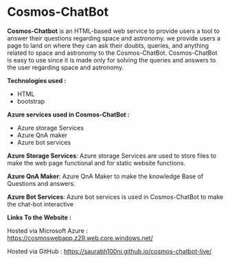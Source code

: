 # Cosmos-ChatBot
**Cosmos-Chatbot** is an HTML-based web service to provide users a tool to answer their questions regarding space and astronomy. we provide users a page to land on where they can ask their doubts, queries, and anything related to space and astronomy to the Cosmos-ChatBot. Cosmos-ChatBot is easy to use since it is made only for solving the queries and answers to the user regarding space and astronomy.

**Technologies used :**
* HTML
* bootstrap

**Azure services used in Cosmos-ChatBot :**

* Azure storage Services
* Azure QnA maker
* Azure bot services

**Azure Storage Services**: Azure storage Services are used to store files to make the web page functional and for static website functions.

**Azure QnA Maker**: Azure QnA Maker to make the knowledge Base of Questions and answers.

**Azure Bot Services**: Azure bot services is used in Cosmos-ChatBot to make the chat-bot interactive

**Links To the Website :**

Hosted via Microsoft Azure : https://cosmoswebapp.z29.web.core.windows.net/

Hosted via GitHub : https://saurabh100ni.github.io/cosmos-chatbot-live/
